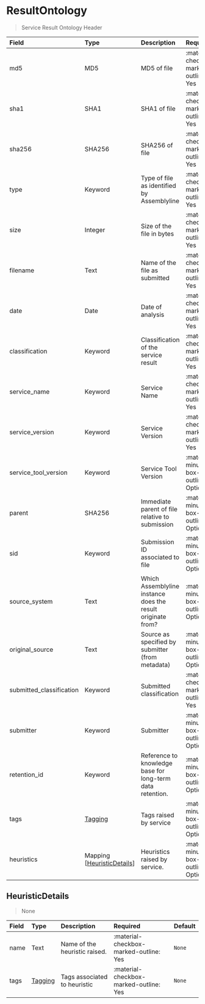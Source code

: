 [comment]: # (AUTOGENERATED MARKDOWN CONTENT. UPDATES TO ODM DOCUMENTATION SHOULD BE DONE THROUGH ASSEMBLYLINE-BASE REPO!)
# ResultOntology
> Service Result Ontology Header

| Field | Type | Description | Required | Default |
| :--- | :--- | :--- | :--- | :--- |
| md5 | MD5 | MD5 of file | :material-checkbox-marked-outline: Yes | `None` |
| sha1 | SHA1 | SHA1 of file | :material-checkbox-marked-outline: Yes | `None` |
| sha256 | SHA256 | SHA256 of file | :material-checkbox-marked-outline: Yes | `None` |
| type | Keyword | Type of file as identified by Assemblyline | :material-checkbox-marked-outline: Yes | `None` |
| size | Integer | Size of the file in bytes | :material-checkbox-marked-outline: Yes | `None` |
| filename | Text | Name of the file as submitted | :material-checkbox-marked-outline: Yes | `None` |
| date | Date | Date of analysis | :material-checkbox-marked-outline: Yes | `None` |
| classification | Keyword | Classification of the service result | :material-checkbox-marked-outline: Yes | `TLP:W` |
| service_name | Keyword | Service Name | :material-checkbox-marked-outline: Yes | `None` |
| service_version | Keyword | Service Version | :material-checkbox-marked-outline: Yes | `None` |
| service_tool_version | Keyword | Service Tool Version | :material-minus-box-outline: Optional | `` |
| parent | SHA256 | Immediate parent of file relative to submission | :material-minus-box-outline: Optional | `None` |
| sid | Keyword | Submission ID associated to file | :material-minus-box-outline: Optional | `None` |
| source_system | Text | Which Assemblyline instance does the result originate from? | :material-minus-box-outline: Optional | `None` |
| original_source | Text | Source as specified by submitter (from metadata) | :material-minus-box-outline: Optional | `None` |
| submitted_classification | Keyword | Submitted classification | :material-checkbox-marked-outline: Yes | `TLP:W` |
| submitter | Keyword | Submitter | :material-minus-box-outline: Optional | `None` |
| retention_id | Keyword | Reference to knowledge base for long-term data retention. | :material-minus-box-outline: Optional | `None` |
| tags | [Tagging](assemblyline4_docs/odm/models/tagging/#tagging) | Tags raised by service | :material-minus-box-outline: Optional | `None` |
| heuristics | Mapping [[HeuristicDetails](assemblyline4_docs/odm/models/ontology/meta/#heuristicdetails)] | Heuristics raised by service. | :material-minus-box-outline: Optional | `None` |


[comment]: # (AUTOGENERATED MARKDOWN CONTENT. UPDATES TO ODM DOCUMENTATION SHOULD BE DONE THROUGH ASSEMBLYLINE-BASE REPO!)
## HeuristicDetails
> None

| Field | Type | Description | Required | Default |
| :--- | :--- | :--- | :--- | :--- |
| name | Text | Name of the heuristic raised. | :material-checkbox-marked-outline: Yes | `None` |
| tags | [Tagging](assemblyline4_docs/odm/models/tagging/#tagging) | Tags associated to heuristic | :material-checkbox-marked-outline: Yes | `None` |


